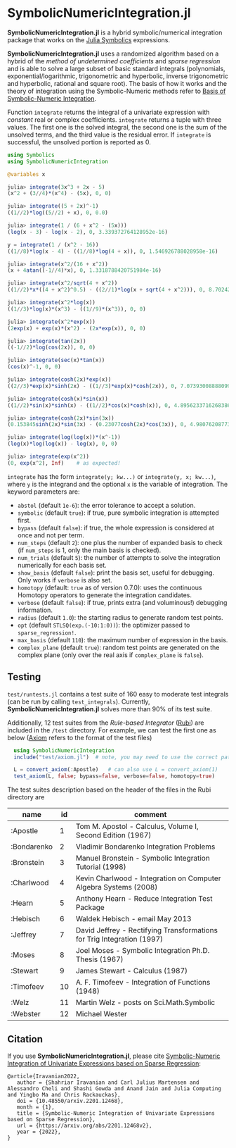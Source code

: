 # SymbolicNumericIntegration.jl
**SymbolicNumericIntegration.jl** is a hybrid symbolic/numerical integration package that works on the [Julia Symbolics](https://github.com/JuliaSymbolics/Symbolics.jl) expressions.

**SymbolicNumericIntegration.jl** uses a randomized algorithm based on a hybrid of the *method of undetermined coefficients* and *sparse regression* and is able to solve a large subset of basic standard integrals (polynomials, exponential/logarithmic, trigonometric and hyperbolic, inverse trigonometric and hyperbolic, rational and square root).
The basis of how it works and the theory of integration using the Symbolic-Numeric methods refer to [Basis of Symbolic-Numeric Integration](docs/theory.ipynb).

Function `integrate` returns the integral of a univariate expression with *constant* real or complex coefficients. `integrate` returns a tuple with three values. The first one is the solved integral, the second one is the sum of the unsolved terms, and the third value is the residual error. If `integrate` is successful, the unsolved portion is reported as 0.

```julia
using Symbolics
using SymbolicNumericIntegration

@variables x

julia> integrate(3x^3 + 2x - 5)
(x^2 + (3//4)*(x^4) - (5x), 0, 0)

julia> integrate((5 + 2x)^-1)
((1//2)*log((5//2) + x), 0, 0.0)

julia> integrate(1 / (6 + x^2 - (5x)))
(log(x - 3) - log(x - 2), 0, 3.339372764128952e-16)

y = integrate(1 / (x^2 - 16))
((1//8)*log(x - 4) - ((1//8)*log(4 + x)), 0, 1.546926788028958e-16)

julia> integrate(x^2/(16 + x^2))
(x + 4atan((-1//4)*x), 0, 1.3318788420751984e-16)

julia> integrate(x^2/sqrt(4 + x^2))
((1//2)*x*((4 + x^2)^0.5) - ((2//1)*log(x + sqrt(4 + x^2))), 0, 8.702422633074313e-17)

julia> integrate(x^2*log(x))
((1//3)*log(x)*(x^3) - ((1//9)*(x^3)), 0, 0)

julia> integrate(x^2*exp(x))
(2exp(x) + exp(x)*(x^2) - (2x*exp(x)), 0, 0)

julia> integrate(tan(2x))
((-1//2)*log(cos(2x)), 0, 0)

julia> integrate(sec(x)*tan(x))
(cos(x)^-1, 0, 0)

julia> integrate(cosh(2x)*exp(x))
((2//3)*exp(x)*sinh(2x) - ((1//3)*exp(x)*cosh(2x)), 0, 7.073930088880992e-8)

julia> integrate(cosh(x)*sin(x))
((1//2)*sin(x)*sinh(x) - ((1//2)*cos(x)*cosh(x)), 0, 4.8956233716268386e-17)

julia> integrate(cosh(2x)*sin(3x))
(0.153845sinh(2x)*sin(3x) - (0.23077cosh(2x)*cos(3x)), 0, 4.9807620877373405e-6)

julia> integrate(log(log(x))*(x^-1))
(log(x)*log(log(x)) - log(x), 0, 0)

julia> integrate(exp(x^2))
(0, exp(x^2), Inf)    # as expected!
```

`integrate` has the form `integrate(y; kw...)` or `integrate(y, x; kw...)`, where `y` is the integrand and the optional `x` is the variable of integration. The keyword parameters are:

* `abstol` (default `1e-6`): the error tolerance to accept a solution.
* `symbolic` (default `true`): if true, pure symbolic integration is attempted first.
* `bypass` (default `false`): if true, the whole expression is considered at once and not per term.
* `num_steps` (default `2`): one plus the number of expanded basis to check (if `num_steps` is 1, only the main basis is checked).
* `num_trials` (default `5`): the number of attempts to solve the integration numerically for each basis set.
* `show_basis` (default `false`): print the basis set, useful for debugging. Only works if `verbose` is also set.
* `homotopy` (default: `true` as of version 0.7.0): uses the continuous Homotopy operators to generate the integration candidates.
* `verbose` (default `false`): if true, prints extra (and voluminous!) debugging information.
* `radius` (default `1.0`): the starting radius to generate random test points.
* `opt` (default `STLSQ(exp.(-10:1:0))`): the optimizer passed to `sparse_regression!`.
* `max_basis` (default `110`): the maximum number of expression in the basis.
* `complex_plane` (default `true`): random test points are generated on the complex plane (only over the real axis if `complex_plane` is `false`).

## Testing

`test/runtests.jl` contains a test suite of 160 easy to moderate test integrals (can be run by calling `test_integrals`). Currently, **SymbolicNumericIntegration.jl** solves more than 90% of its test suite.

Additionally, 12 test suites from the *Rule-based Integrator* ([Rubi](https://rulebasedintegration.org/)) are included in the `/test` directory. For example, we can test the first one as below ([Axiom](http://www.axiom-developer.org/) refers to the format of the test files)

```julia
  using SymbolicNumericIntegration
  include("test/axiom.jl")  # note, you may need to use the correct path

  L = convert_axiom(:Apostle)   # can also use L = convert_axiom(1)  
  test_axiom(L, false; bypass=false, verbose=false, homotopy=true)
```

The test suites description based on the header of the files in the Rubi directory are

| name        | id | comment                                  |
|-------------|----|------------------------------------------|
|:Apostle     | 1  | Tom M. Apostol - Calculus, Volume I, Second Edition (1967) |
|:Bondarenko  | 2  | Vladimir Bondarenko Integration Problems |
|:Bronstein   | 3  | Manuel Bronstein - Symbolic Integration Tutorial (1998) |
|:Charlwood   | 4  | Kevin Charlwood - Integration on Computer Algebra Systems (2008) |
|:Hearn       | 5  | Anthony Hearn - Reduce Integration Test Package |
|:Hebisch     | 6  | Waldek Hebisch - email May 2013 |
|:Jeffrey     | 7  | David Jeffrey - Rectifying Transformations for Trig Integration (1997) |
|:Moses       | 8  | Joel Moses - Symbolic Integration Ph.D. Thesis (1967) |
|:Stewart     | 9  | James Stewart - Calculus (1987) |
|:Timofeev    | 10 | A. F. Timofeev - Integration of Functions (1948) |
|:Welz        | 11 | Martin Welz - posts on Sci.Math.Symbolic |
|:Webster     | 12 | Michael Wester |

## Citation

If you use **SymbolicNumericIntegration.jl**, please cite [Symbolic-Numeric Integration of Univariate Expressions based on Sparse Regression](https://arxiv.org/abs/2201.12468):

```
@article{Iravanian2022,   
   author = {Shahriar Iravanian and Carl Julius Martensen and Alessandro Cheli and Shashi Gowda and Anand Jain and Julia Computing and Yingbo Ma and Chris Rackauckas},
   doi = {10.48550/arxiv.2201.12468},
   month = {1},
   title = {Symbolic-Numeric Integration of Univariate Expressions based on Sparse Regression},
   url = {https://arxiv.org/abs/2201.12468v2},
   year = {2022},
}
```